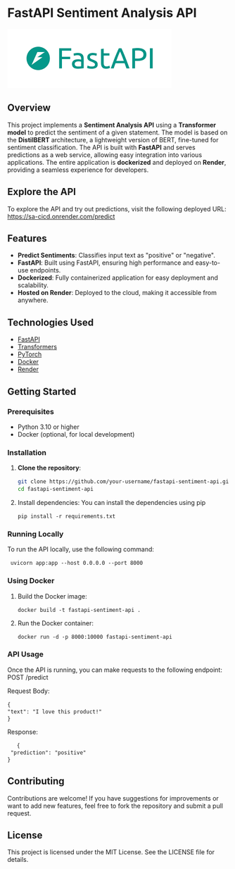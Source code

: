# FastAPI Sentiment Analysis API


![alt text](image.png)

## Overview

This project implements a **Sentiment Analysis API** using a **Transformer model** to predict the sentiment of a given statement. The model is based on the **DistilBERT** architecture, a lightweight version of BERT, fine-tuned for sentiment classification. The API is built with **FastAPI** and serves predictions as a web service, allowing easy integration into various applications. The entire application is **dockerized** and deployed on **Render**, providing a seamless experience for developers.

## Explore the API
To explore the API and try out predictions, visit the following deployed URL:
https://sa-cicd.onrender.com/predict

## Features

- **Predict Sentiments**: Classifies input text as "positive" or "negative".
- **FastAPI**: Built using FastAPI, ensuring high performance and easy-to-use endpoints.
- **Dockerized**: Fully containerized application for easy deployment and scalability.
- **Hosted on Render**: Deployed to the cloud, making it accessible from anywhere.

## Technologies Used

- [FastAPI](https://fastapi.tiangolo.com/)
- [Transformers](https://huggingface.co/transformers/)
- [PyTorch](https://pytorch.org/)
- [Docker](https://www.docker.com/)
- [Render](https://render.com/)

## Getting Started

### Prerequisites

- Python 3.10 or higher
- Docker (optional, for local development)

### Installation

1. **Clone the repository**:
   ```bash
   git clone https://github.com/your-username/fastapi-sentiment-api.git
   cd fastapi-sentiment-api

2. Install dependencies: You can install the dependencies using pip
    ```
    pip install -r requirements.txt

### Running Locally
To run the API locally, use the following command:
   ```
    uvicorn app:app --host 0.0.0.0 --port 8000

```

### Using Docker
1. Build the Docker image:
    ```
    docker build -t fastapi-sentiment-api .
2. Run the Docker container:
    ```
    docker run -d -p 8000:10000 fastapi-sentiment-api

### API Usage
Once the API is running, you can make requests to the following endpoint:
POST /predict

Request Body:
   ```
{
  "text": "I love this product!"
}
```

Response:
 ```
    {
  "prediction": "positive"
}
```

## Contributing

Contributions are welcome! If you have suggestions for improvements or want to add new features, feel free to fork the repository and submit a pull request.

## License
This project is licensed under the MIT License. See the LICENSE file for details.
